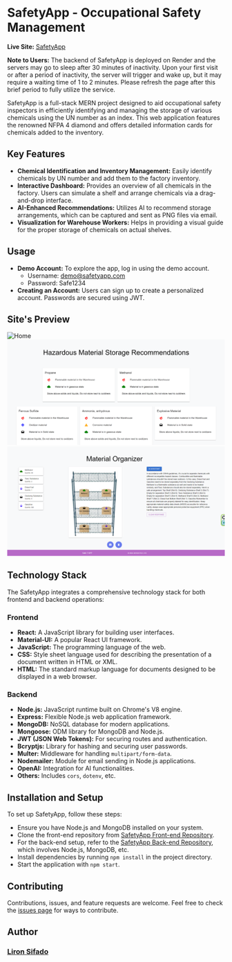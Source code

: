# SafetyApp - Occupational Safety Management

**Live Site:** [SafetyApp](https://safteyapp.netlify.app/)

**Note to Users:** The backend of SafetyApp is deployed on Render and the servers may go to sleep after 30 minutes of inactivity. Upon your first visit or after a period of inactivity, the server will trigger and wake up, but it may require a waiting time of 1 to 2 minutes. Please refresh the page after this brief period to fully utilize the service.

SafetyApp is a full-stack MERN project designed to aid occupational safety inspectors in efficiently identifying and managing the storage of various chemicals using the UN number as an index. This web application features the renowned NFPA 4 diamond and offers detailed information cards for chemicals added to the inventory.

## Key Features

- **Chemical Identification and Inventory Management:** Easily identify chemicals by UN number and add them to the factory inventory.
- **Interactive Dashboard:** Provides an overview of all chemicals in the factory. Users can simulate a shelf and arrange chemicals via a drag-and-drop interface.
- **AI-Enhanced Recommendations:** Utilizes AI to recommend storage arrangements, which can be captured and sent as PNG files via email.
- **Visualization for Warehouse Workers:** Helps in providing a visual guide for the proper storage of chemicals on actual shelves.

## Usage

- **Demo Account:** To explore the app, log in using the demo account.
  - Username: demo@safetyapp.com
  - Password: Safe1234
- **Creating an Account:** Users can sign up to create a personalized account. Passwords are secured using JWT.

## Site's Preview


![Home](https://github.com/LironSif/Final-project-frontend/blob/main/src/assets/screenShot/Capture.PNG?raw=true)
![Dashboard](https://github.com/LironSif/Final-project-frontend/blob/main/src/assets/screenShot/Capture2.PNG?raw=true)
![Chemical Details](https://github.com/LironSif/Final-project-frontend/blob/main/src/assets/screenShot/Capture3.PNG?raw=true)


## Technology Stack

The SafetyApp integrates a comprehensive technology stack for both frontend and backend operations:

### Frontend

- **React:** A JavaScript library for building user interfaces.
- **Material-UI:** A popular React UI framework.
- **JavaScript:** The programming language of the web.
- **CSS:** Style sheet language used for describing the presentation of a document written in HTML or XML.
- **HTML:** The standard markup language for documents designed to be displayed in a web browser.

### Backend

- **Node.js:** JavaScript runtime built on Chrome's V8 engine.
- **Express:** Flexible Node.js web application framework.
- **MongoDB:** NoSQL database for modern applications.
- **Mongoose:** ODM library for MongoDB and Node.js.
- **JWT (JSON Web Tokens):** For securing routes and authentication.
- **Bcryptjs:** Library for hashing and securing user passwords.
- **Multer:** Middleware for handling `multipart/form-data`.
- **Nodemailer:** Module for email sending in Node.js applications.
- **OpenAI:** Integration for AI functionalities.
- **Others:** Includes `cors`, `dotenv`, etc.

## Installation and Setup

To set up SafetyApp, follow these steps:

- Ensure you have Node.js and MongoDB installed on your system.
- Clone the front-end repository from [SafetyApp Front-end Repository](https://github.com/LironSif/Final-project-frontend).
- For the back-end setup, refer to the [SafetyApp Back-end Repository](https://github.com/LironSif/Final-Project-backend), which involves Node.js, MongoDB, etc.
- Install dependencies by running `npm install` in the project directory.
- Start the application with `npm start`.


## Contributing

Contributions, issues, and feature requests are welcome. Feel free to check the [issues page](link-to-your-issues-page) for ways to contribute.

## Author

### [Liron Sifado](https://github.com/LironSif)


